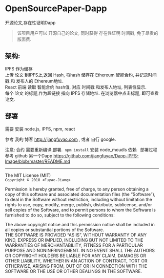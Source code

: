 # OpenSourcePaper-Dapp
开源论文,存在性证明Dapp  

> 该项目用户可以 开源自己的论文, 同时获得 存在性证明 时间戳, 免于昂贵的版面费.  

## 架构:
IPFS 作为储存  
上传 论文 到IPFS上,返回 Hash, 将hash 储存在 Ethereum 智能合约, 并记录时间戳 和 发布人的 Ethereum地址.  
React 前端 读取 智能合约 hash值, 对应 时间戳 和发布人地址, 列表性显示.  
每个 论文 的标题,作为超链接 指向 IPFS 存储地址. 在浏览器中点击标题, 即可查看论文.   

## 部署

需要 安装 node.js, IPFS, npm, react  

参考 我的 博客 <http://jiangfuyao.com> , 或者 自行 google.  

注意: 合约 需要重新编译,部署.  `npm install` 安装 node_moudls 依赖  
部署过程参考 github 另一个Dapp <https://github.com/jiangfuyao/Dapp-IPFS-Image/blob/master/README.md>  

*****

The MIT License (MIT)  
`Copyright © 2018 <Fuyao-Jiang>` 

Permission is hereby granted, free of charge, to any person obtaining a copy of this software and associated documentation files (the “Software”), to deal in the Software without restriction, including without limitation the rights to use, copy, modify, merge, publish, distribute, sublicense, and/or sell copies of the Software, and to permit persons to whom the Software is furnished to do so, subject to the following conditions:  

The above copyright notice and this permission notice shall be included in all copies or substantial portions of the Software.  
THE SOFTWARE IS PROVIDED “AS IS”, WITHOUT WARRANTY OF ANY KIND, EXPRESS OR IMPLIED, INCLUDING BUT NOT LIMITED TO THE WARRANTIES OF MERCHANTABILITY, FITNESS FOR A PARTICULAR PURPOSE AND NONINFRINGEMENT. IN NO EVENT SHALL THE AUTHORS OR COPYRIGHT HOLDERS BE LIABLE FOR ANY CLAIM, DAMAGES OR OTHER LIABILITY, WHETHER IN AN ACTION OF CONTRACT, TORT OR OTHERWISE, ARISING FROM, OUT OF OR IN CONNECTION WITH THE SOFTWARE OR THE USE OR OTHER DEALINGS IN THE SOFTWARE.  
